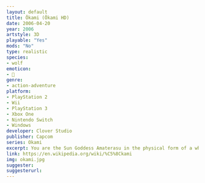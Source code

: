 ```yaml
---
layout: default
title: Ōkami (Ōkami HD)
date: 2006-04-20
year: 2006
artstyle: 3D
playable: "Yes"
mods: "No"
type: realistic
species: 
- wolf
emoticon:
- 🐺
genre: 
- action-adventure
platform:
- PlayStation 2
- Wii
- PlayStation 3
- Xbox One
- Nintendo Switch
- Windows
developer: Clover Studio
publisher: Capcom
series: Okami
excerpt: You are the Sun Goddess Amaterasu in the physical form of a white wolf, and you must save the country of Nippon. There's magical powers and combat in this game, but your character plays and behaves much like a normal wolf.
link: https://en.wikipedia.org/wiki/%C5%8Ckami
img: okami.jpg
suggester: 
suggesterurl: 
---
```


